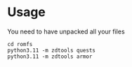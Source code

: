 # Usage
You need to have unpacked all your files 
```shell
cd romfs
python3.11 -m zdtools quests
python3.11 -m zdtools armor
```
 
